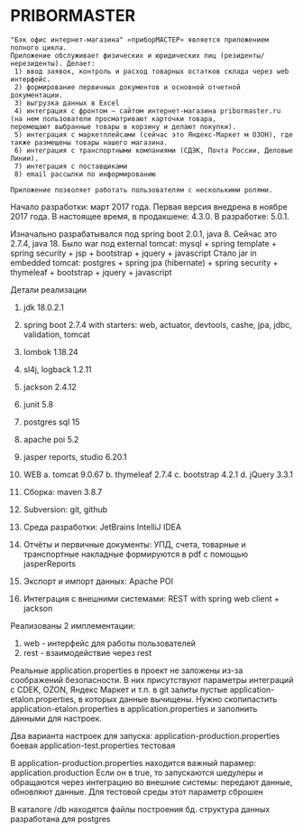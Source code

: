 # PRIBORMASTER
~~~~~~~~~~~~~~~~~~~~~~~~~~~~~~~~~~~~~~~~~~~~~~~~~~~~~~~~~~~~~~~~~~~~~~~~~~~~~
"Бэк офис интернет-магазина" «приборМАСТЕР» является приложением полного цикла. 
Приложение обслуживает физических и юридических лиц (резиденты/нерезиденты). Делает:
 1) ввод заявок, контроль и расход товарных остатков склада через web интерфейс. 
 2) формирование первичных документов и основной отчетной документации.
 3) выгрузка данных в Excel
 4) интеграция с фронтом – сайтом интернет-магазина pribormaster.ru (на нем пользователи просматривают карточки товара, 
перемещают выбранные товары в корзину и делают покупки).
 5) интеграция с маркетплейсами (сейчас это Яндекс-Маркет м ОЗОН), где также размещены товары нашего магазина. 
 6) интеграция с транспортными компаниями (СДЭК, Почта России, Деловые Линии).
 7) интеграция с поставщиками
 8) email рассылки по информированию 

Приложение позволяет работать пользователям с несколькими ролями.
~~~~~~~~~~~~~~~~~~~~~~~~~~~~~~~~~~~~~~~~~~~~~~~~~~~~~~~~~~~~~~~~~~~~~~~~~~~~~
Начало разработки: март 2017 года. 
Первая версия внедрена в ноябре 2017 года.
В настоящее время, в продакшене: 4.3.0. В разработке: 5.0.1.

Изначально разрабатывался под spring boot 2.0.1, java 8. Сейчас это 2.7.4, java 18.
Было
    war под external tomcat: mysql + spring template + spring security + jsp + bootstrap + jquery + javascript
Стало
    jar in embedded tomcat: postgres + spring jpa (hibernate) + spring security + thymeleaf + bootstrap + jquery + javascript

Детали реализации
01. jdk 18.0.2.1
02. spring boot 2.7.4 with starters: web, actuator, devtools, cashe, jpa, jdbc, validation, tomcat      
03. lombok 1.18.24
04. sl4j, logback 1.2.11
05. jackson 2.4.12 
06. junit 5.8
07. postgres sql 15
08. apache poi 5.2
09. jasper reports, studio 6.20.1
10. WEB
   a. tomcat 9.0.67 
   b. thymeleaf 2.7.4
   c. bootstrap 4.2.1
   d. jQuery 3.3.1
  
11. Сборка: maven 3.8.7
12. Subversion: git, github
13. Среда разработки: JetBrains IntelliJ IDEA 
12. Отчёты и первичные документы: УПД, счета, товарные и транспортные накладные формируются в pdf с помощью jasperReports
13. Экспорт и импорт данных: Apache POI
14. Интеграция с внешними системами: REST with spring web client + jackson

Реализованы 2 имплементации:
1. web - интерфейс для работы пользователей
2. rest - взаимодействие через rest

Реальные application.properties в проект не заложены из-за соображений безопасности. В них присутствуют параметры 
интеграций с CDEK, OZON, Яндекс Маркет и т.п.
в git залиты пустые application-etalon.properties, в которых данные вычищены.
Нужно скопипастить application-etalon.properties в application.properties и заполнить данными для настроек.

Два варианта настроек для запуска:
    application-production.properties боевая
    application-test.properties тестовая

В application-production.properties находится важный парамер: application.production
Если он в true, то запускаются шедулеры и обращаются через интеграцию во внешние системы: передают данные, обновляют данные.
Для тестовой среды этот параметр сброшен

В каталоге /db находятся файлы построения бд. структура данных разработана для postgres

